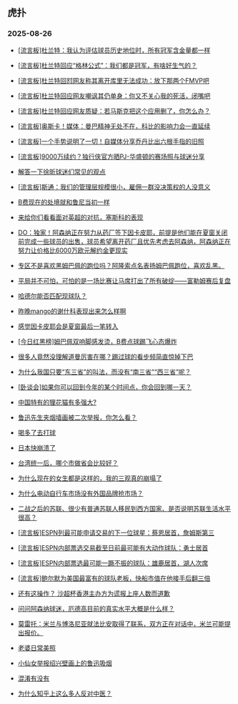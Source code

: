 ## 虎扑 
### 2025-08-26

+ [[流言板]杜兰特：我认为评估球员历史地位时，所有冠军含金量都一样](https://bbs.hupu.com/634559358.html)

+ [[流言板]杜兰特回应“格林公式”：我们都是冠军，有啥好生气的？](https://bbs.hupu.com/634559247.html)

+ [[流言板]杜兰特回怼网友称其离开库里无法成功：放下那两个FMVP吧](https://bbs.hupu.com/634560065.html)

+ [[流言板]杜兰特回应网友嘲讽其仍单身：你又不关心我的死活，闭嘴吧](https://bbs.hupu.com/634557535.html)

+ [[流言板]杜兰特回应网友质疑：若马斯克把这个应用删了，你怎么办？](https://bbs.hupu.com/634559147.html)

+ [[流言板]奥斯卡！媒体：曼巴精神无处不在，科比的影响力会一直延续](https://bbs.hupu.com/634557929.html)

+ [[流言板]一个手势说明了一切！自媒体分享乔丹比出六根手指的旧照](https://bbs.hupu.com/634558104.html)

+ [[流言板]9000万续约？独行侠官方晒PJ-华盛顿的赛场照与球迷分享](https://bbs.hupu.com/634557867.html)

+ [解答一下徐昕球迷们常见的观点](https://bbs.hupu.com/634557751.html)

+ [[流言板]斯通：我们的管理层规模很小，雇佣一群没决策权的人没意义](https://bbs.hupu.com/634557181.html)

+ [B费现在的处境就和鲁尼当初一样](https://bbs.hupu.com/634553338.html)

+ [来给你们看看面对英超的对抗，塞斯科的表现](https://bbs.hupu.com/634552786.html)

+ [DO：独家！阿森纳正在努力从药厂签下因卡皮耶，前提是他们能在夏窗关闭前完成一些球员的出售，球员希望离开药厂且优先考虑去阿森纳，阿森纳正在努力让价格比6000万欧元解约金更现实](https://bbs.hupu.com/634556456.html)

+ [专区不是喜欢黑姆巴佩的跑位吗？阿隆索点名表扬姆巴佩跑位，喜欢乱黑。](https://bbs.hupu.com/634552513.html)

+ [平局并不可怕，可怕的是一场比赛让马席打出了所有破绽——富勒姆赛后复盘](https://bbs.hupu.com/634556314.html)

+ [哈德尔能否匹配现球队？](https://bbs.hupu.com/634555456.html)

+ [昨晚mango的谢什科表现出来怎么样啊](https://bbs.hupu.com/634553741.html)

+ [感觉因卡皮耶会是夏窗最后一笔转入](https://bbs.hupu.com/634553192.html)

+ [[今日红黑榜]姆巴佩双响脚感发烫，B费点球踢飞心态爆炸](https://bbs.hupu.com/634555269.html)

+ [很多人竟然没理解道曼厉害在哪？踢过球的看步频简直惊掉下巴](https://bbs.hupu.com/634555422.html)

+ [为什么我国只要“东三省”的叫法，而没有“南三省”“西三省”呢？](https://bbs.hupu.com/634557069.html)

+ [[卧谈会]如果你可以回到今年的某个时间点，你会回到哪一天？](https://bbs.hupu.com/634558819.html)

+ [中国特有的狸花猫有多强大?](https://bbs.hupu.com/634558621.html)

+ [鲁迅先生夹烟墙画被二次举报，你怎么看？](https://bbs.hupu.com/634559301.html)

+ [喝多了去打球](https://bbs.hupu.com/634557992.html)

+ [日本快崩溃了](https://bbs.hupu.com/634557321.html)

+ [台湾统一后，哪个市做省会比较好？](https://bbs.hupu.com/634559457.html)

+ [为什么现在的女生都是这样的，我的三观真的崩塌了](https://bbs.hupu.com/634558732.html)

+ [为什么电动自行车市场没有外国品牌抢市场？](https://bbs.hupu.com/634557296.html)

+ [二战之后的苏联、很少有普通苏联人移民到西方国家、是否说明苏联生活水平很高？](https://bbs.hupu.com/634557168.html)

+ [[流言板]ESPN列最可能申请交易的下一位球星：蔡恩居首，詹姆斯第三](https://bbs.hupu.com/634560150.html)

+ [[流言板]ESPN内部票选交易截至日前最可能有大动作球队：勇士居首](https://bbs.hupu.com/634560510.html)

+ [[流言板]ESPN内部票选最可能一蹶不振的球队：雄鹿居首，湖人次席](https://bbs.hupu.com/634560401.html)

+ [[流言板]鲍尔默为美国最富有的球队老板，快船市值在他接手后翻三倍](https://bbs.hupu.com/634560240.html)

+ [还有这操作？ 沙超杯香港主办方为谎报上座人数而道歉](https://bbs.hupu.com/634556479.html)

+ [问问阿森纳球迷，厄德高目前的真实水平大概是什么样？](https://bbs.hupu.com/634556419.html)

+ [莫雷托：米兰与博洛尼亚就法比安取得了联系，双方正在对话中，米兰可能提出报价。](https://bbs.hupu.com/634555632.html)

+ [老婆日常美照](https://bbs.hupu.com/634558970.html)

+ [小仙女举报绍兴壁画上的鲁迅吸烟](https://bbs.hupu.com/634558030.html)

+ [混淆有没有](https://bbs.hupu.com/634558090.html)

+ [为什么知乎上这么多人反对中医？](https://bbs.hupu.com/634557674.html)

